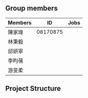 ## Group members

| Members | ID       | Jobs |
| ------- | -------- | ---- |
| 陳家瑋  | 08170875 |      |
| 林秉毅  |          |      |
| 邱妍寧  |          |      |
| 李昀蒨  |          |      |
| 游旻柔  |          |      |

## Project Structure

